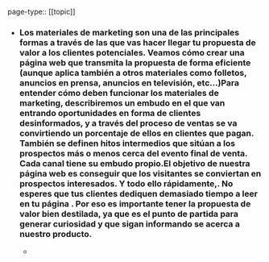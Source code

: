 page-type:: [[topic]]
- ### Los materiales de marketing son una de las principales formas a través de las que vas hacer llegar tu propuesta de valor a los clientes potenciales. Veamos cómo crear una página web que transmita la propuesta de forma eficiente (aunque aplica también a otros materiales como folletos, anuncios en prensa, anuncios en televisión, etc...)Para entender cómo deben funcionar los materiales de marketing, describiremos un embudo en el que van entrando oportunidades en forma de clientes desinformados, y a través del proceso de ventas se va convirtiendo un porcentaje de ellos en clientes que pagan. También se definen hitos intermedios que sitúan a los prospectos más o menos cerca del evento final de venta. Cada canal tiene su embudo propio.El objetivo de nuestra página web es conseguir que los visitantes se conviertan en prospectos interesados. Y todo ello rápidamente,. No esperes que tus clientes dediquen demasiado tiempo a leer en tu página . Por eso es importante tener la propuesta de valor bien destilada, ya que es el punto de partida para generar curiosidad y que sigan informando se acerca a nuestro producto.
  - 


